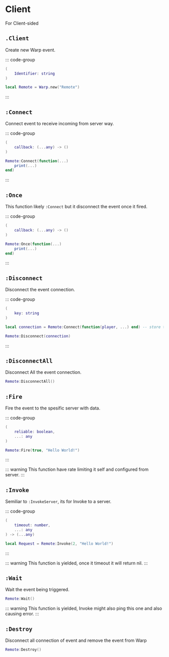 # Client

For Client-sided

## `.Client`

Create new Warp event.

::: code-group
```lua [Variable]
(
	Identifier: string
)
```

```lua [Example]
local Remote = Warp.new("Remote")
```
:::

## `:Connect`

Connect event to receive incoming from server way.

::: code-group
```lua [Variable]
(
	callback: (...any) -> ()
)
```

```lua [Example]
Remote:Connect(function(...)
	print(...)
end)
```
:::

## `:Once`

This function likely `:Connect` but it disconnect the event once it fired.

::: code-group
```lua [Variable]
(
	callback: (...any) -> ()
)
```

```lua [Example]
Remote:Once(function(...)
	print(...)
end)
```
:::

## `:Disconnect`

Disconnect the event connection.

::: code-group
```lua [Variable]
(
	key: string
)
```

```lua [Example]
local connection = Remote:Connect(function(player, ...) end) -- store the key

Remote:Disconnect(connection)
```
:::

## `:DisconnectAll`

Disconnect All the event connection.

```lua [Example]
Remote:DisconnectAll()
```

## `:Fire`

Fire the event to the spesific server with data.

::: code-group
```lua [Variable]
(
	reliable: boolean,
	...: any
)
```

```lua [Example]
Remote:Fire(true, "Hello World!")
```
:::

::: warning
This function have rate limiting it self and configured from server.
:::

## `:Invoke`

Semiliar to `:InvokeServer`, its for Invoke to a server.

::: code-group
```lua [Variable]
(
	timeout: number,
	...: any
) -> (...any)
```

```lua [Example]
local Request = Remote:Invoke(2, "Hello World!")
```
:::

::: warning
This function is yielded, once it timeout it will return nil.
:::

## `:Wait`

Wait the event being triggered.

```lua
Remote:Wait()
```

::: warning
This function is yielded, Invoke might also ping this one and also causing error.
:::

## `:Destroy`

Disconnect all connection of event and remove the event from Warp

```lua
Remote:Destroy()
```
